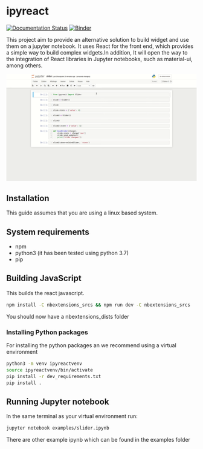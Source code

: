 # ipyreact
[![Documentation Status](https://readthedocs.org/projects/ipyreact/badge/?version=latest)](https://ipyreact.readthedocs.io/en/latest/?badge=latest)
[![Binder](https://mybinder.org/badge_logo.svg)](https://mybinder.org/v2/gh/weatherforce/ipyreact/master?filepath=examples)

This project aim to provide an alternative solution to build widget and use them on a jupyter notebook.
It uses React for the front end, which provides a simple way to build complex widgets.In addition, It 
will open the way to the integration of React libraries in Jupyter notebooks, such as material-ui, among
others.

![Alt Text](slider.gif)

## Installation
This guide assumes that you are using a linux based system.

## System requirements
- npm
- python3 (it has been tested using python 3.7)
- pip

## Building JavaScript
This builds the react javascript.

```bash
npm install -C nbextensions_srcs && npm run dev -C nbextensions_srcs
```
You should now have a nbextensions_dists folder

### Installing Python packages
For installing the python packages an we recommend using a virtual environment
```bash
python3 -m venv ipyreactvenv
source ipyreactvenv/bin/activate
pip install -r dev_requirements.txt
pip install .
```

## Running Jupyter notebook
In the same terminal as your virtual environment run:

```bash
jupyter notebook examples/slider.ipynb
```

There are other example ipynb which can be found in the examples folder
